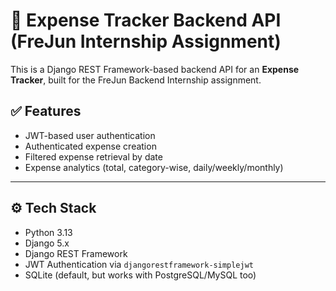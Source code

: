 # 🧾 Expense Tracker Backend API (FreJun Internship Assignment)

This is a Django REST Framework-based backend API for an **Expense Tracker**, built for the FreJun Backend Internship assignment.

## ✅ Features

- JWT-based user authentication
- Authenticated expense creation
- Filtered expense retrieval by date
- Expense analytics (total, category-wise, daily/weekly/monthly)

---

## ⚙️ Tech Stack

- Python 3.13
- Django 5.x
- Django REST Framework
- JWT Authentication via `djangorestframework-simplejwt`
- SQLite (default, but works with PostgreSQL/MySQL too)
